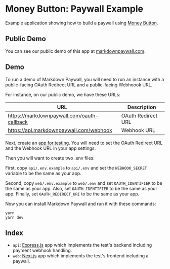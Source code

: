# Money Button: Paywall Example

Example application showing how to build a paywall using [Money Button](https://moneybutton.com).

## Public Demo

You can see our public demo of this app at [markdownpaywall.com](https://markdownpaywall.com).

## Demo

To run a demo of Markdown Paywall, you will need to run an instance with a public-facing OAuth Redirect URL and a public-facing Webhoook URL.

For instance, on our public demo, we have these URLs:

| URL                                        | Description        |
|--------------------------------------------|--------------------|
| https://markdownpaywall.com/oauth-callback | OAuth Redirect URL |
| https://api.markdownpaywall.com/webhook    | Webhook URL        |

Next, create an [app for testing](https://docs.moneybutton.com/docs/api-apps.html). You will need to set the OAuth Redirect URL and the Webhook URL in your app settings.

Then you will want to create two .env files:

First, copy <code>api/.env.example</code> to <code>api/.env</code> and set the <code>WEBHOOK_SECRET</code> variable to be the same as your app.

Second, copy <code>web/.env.example</code> to <code>web/.env</code> and set <code>OAUTH_IDENTIFIER</code> to be the same as your app. Also, set <code>OAUTH_IDENTIFIER</code> to be the same as your app. Finally, set <code>OAUTH_REDIRECT_URI</code> to be the same as your app.

Now you can install Markdown Paywall and run it with these commands:

```
yarn
yarn dev
```

## Index

* `api`: [Express.js](https://expressjs.com/) app which implements the test's backend including payment webhook handling.
* `web`: [Next.js](https://nextjs.org/) app which implements the test's frontend including a paywall.
